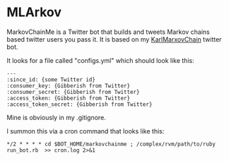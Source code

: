 # MLArkov

MarkovChainMe is a Twitter bot that builds and tweets Markov chains based twitter users you pass it. It is based on my [KarlMarxovChain](https://github.com/muziejus/karlmarxovchain) twitter bot.

It looks for a file called "configs.yml" which should look like this:

```
---
:since_id: {some Twitter id}
:consumer_key: {Gibberish from Twitter}
:consumer_secret: {Gibberish from Twitter}
:access_token: {Gibberish from Twitter}
:access_token_secret: {Gibberish from Twitter}
```

Mine is obviously in my .gitignore. 

I summon this via a cron command that looks like this:

```
*/2 * * * * cd $BOT_HOME/markovchainme ; /complex/rvm/path/to/ruby run_bot.rb  >> cron.log 2>&1 
```
